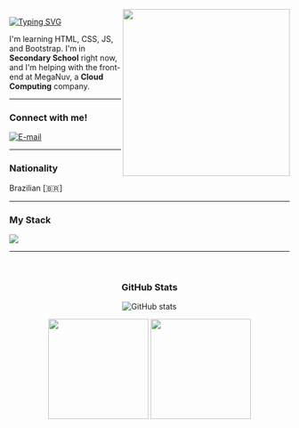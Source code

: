 <img align="right" alt="" height="300px" src="./cloud.png">

[![Typing SVG](https://readme-typing-svg.demolab.com?font=Fira+Code&weight=600&size=17&pause=1000&color=BB00B4&random=false&width=435&height=40&lines=Hello%2C+My+name+is+Flávio+F.+Pomin!+%F0%9F%91%BE%F0%9F%93%9A%F0%9F%92%99)](https://git.io/typing-svg)

<p align="left"> I'm learning HTML, CSS, JS, and Bootstrap. I'm in <strong>Secondary School</strong> right now, and I'm helping with the front-end at MegaNuv, a <strong>Cloud Computing</strong> company. </p>

<hr>

<h3 align="left">Connect with me!</h3>

[![E-mail](https://img.shields.io/badge/-Email-000?style=for-the-badge&logo=microsoft-outlook&logoColor=FF00F6&color:FFF)](mailto:flaviofpomin@gmail.com)

<hr>

<h3 align="left">Nationality</h3>
<p align="left">
 Brazilian [🇧🇷]
</p>

<hr>

<h3 align="left">My Stack</h3>

<div align="left">
 <img src="https://skillicons.dev/icons?i=js,html,css,bootstrap" /> 
</div>

<hr>

<div align="center"><br>
<h3>GitHub Stats</h3>

![GitHub stats](https://github-readme-streak-stats.herokuapp.com/?user=Fla175&theme=dark&hide_border=false)
<br>

<div style={{display: "flex"}}>
 <img height="180em" src="https://github-readme-stats.vercel.app/api/top-langs/?username=Fla175&layout=compact&theme=dark" />
 
 <img height="180em" src="https://github-readme-stats.vercel.app/api?username=Fla175&show_icons=true&theme=dark" />
</div>
</div>
</div>
